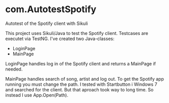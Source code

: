com.AutotestSpotify
===================

Autotest of the Spotify client with Sikuli

This project uses Sikuli/Java to test the Spotify client. Testcases are executet via TestNG. I've created two Java-classes:
* LoginPage
* MainPage

LoginPage handles log in of the Spotify client and returns a MainPage if needed.

MainPage handles search of song, artist and log out. To get the Spotify app running you must change the path. I tested with Startbutton i Windows 7 and searched for the client. But that aproach took way to long time. So instead I use App.Open(Path). 


